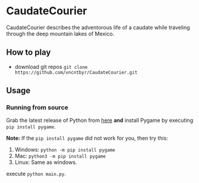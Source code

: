 # CaudateCourier
CaudateCourier describes the adventorous life of a caudate while traveling through the deep mountain lakes of Mexico.

## How to play
- download git repos ``git clone https://github.com/vncntbyr/CaudateCourier.git``


## Usage
### Running from source
Grab the latest release of Python from [here](https://www.python.org/downloads/) **and** install Pygame by executing ``pip install pygame``.

**Note:** If the ``pip install pygame`` did not work for you, then try this:
1. Windows:
``python -m pip install pygame``
2. Mac: 
``python3 -m pip install pygame``
3. Linux:
Same as windows.

 execute  ``python main.py``.

